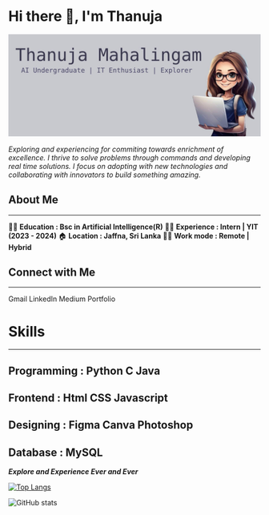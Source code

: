 # Hi there 👋, I'm Thanuja
![](https://github.com/M-Thanu/M-Thanu/blob/main/github%20banner.jpg)

*Exploring and experiencing for commiting towards enrichment of excellence. I thrive to solve problems through commands and developing real time solutions. I focus on adopting with new technologies and collaborating with innovators to build something amazing.*

## About Me
---
👩‍🏫 **Education  : Bsc in Artificial Intelligence(R)**
👩‍🏫 **Experience : Intern | YIT (2023 - 2024)**
🏠 **Location   : Jaffna, Sri Lanka**
👩‍💻 **Work mode  : Remote | Hybrid**

## Connect with Me
---
Gmail
LinkedIn
Medium
Portfolio

# Skills
---
## Programming : Python C Java
## Frontend    : Html CSS Javascript
## Designing   : Figma Canva Photoshop
## Database    : MySQL

***Explore and Experience Ever and Ever***


[![Top Langs](https://github-readme-stats.vercel.app/api/top-langs/?username=M-Thanu)](https://github.com/anuraghazra/github-readme-stats)

![GitHub stats](https://github-readme-stats.vercel.app/api?username=M-Thanu&show_icons=true)  








